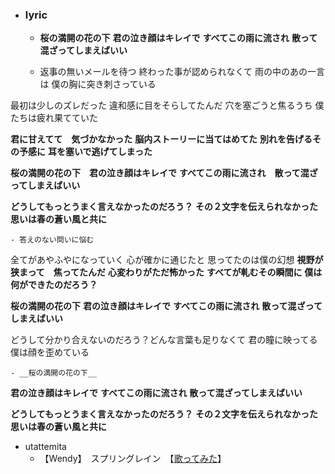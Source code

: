 - ### lyric
    - **桜の満開の花の下**
**君の泣き顔はキレイで**
**すべてこの雨に流され**
**散って混ざってしまえばいい**


    - 返事の無いメールを待つ
終わった事が認められなくて
雨の中のあの一言は
僕の胸に突き刺さっている

最初は少しのズレだった
違和感に目をそらしてたんだ
穴を塞ごうと焦るうち
僕たちは疲れ果てていた

__君に甘えてて　気づかなかった__
__脳内ストーリーに当てはめてた__
__別れを告げるその予感に__
__耳を塞いで逃げてしまった__

__桜の満開の花の下　君の泣き顔はキレイで__
__すべてこの雨に流され　散って混ざってしまえばいい__

__どうしてもっとうまく言えなかったのだろう？__
__その２文字を伝えられなかった思いは春の蒼い風と共に__


    - 答えのない問いに悩む
全てがあやふやになっていく
心が確かに通じたと
思ってたのは僕の幻想
__視野が狭まって　焦ってたんだ__
__心変わりがただ怖かった__
__すべてが軋むその瞬間に__
__僕は何ができたのだろう？__

__桜の満開の花の下__
__君の泣き顔はキレイで__
__すべてこの雨に流され__
__散って混ざってしまえばいい__

どうして分かり合えないのだろう？どんな言葉も足りなくて
君の瞳に映ってる　僕は顔を歪めている


    - __桜の満開の花の下__
__君の泣き顔はキレイで__
__すべてこの雨に流され__
__散って混ざってしまえばいい__

__どうしてもっとうまく言えなかったのだろう？__
__その２文字を伝えられなかった思いは春の蒼い風と共に__
- utattemita
    - 【Wendy】　スプリングレイン　【[歌ってみた](www.nicovideo.jp/watch/sm10260047)】
